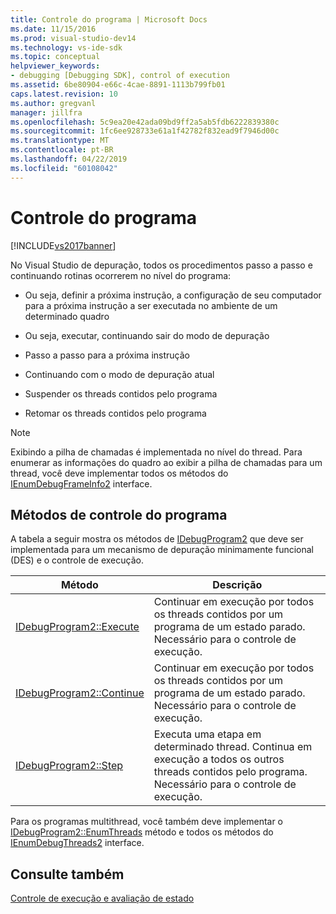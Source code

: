 ```yaml
---
title: Controle do programa | Microsoft Docs
ms.date: 11/15/2016
ms.prod: visual-studio-dev14
ms.technology: vs-ide-sdk
ms.topic: conceptual
helpviewer_keywords:
- debugging [Debugging SDK], control of execution
ms.assetid: 6be80904-e66c-4cae-8891-1113b799fb01
caps.latest.revision: 10
ms.author: gregvanl
manager: jillfra
ms.openlocfilehash: 5c9ea20e42ada09bd9ff2a5ab5fdb6222839380c
ms.sourcegitcommit: 1fc6ee928733e61a1f42782f832ead9f7946d00c
ms.translationtype: MT
ms.contentlocale: pt-BR
ms.lasthandoff: 04/22/2019
ms.locfileid: "60108042"
---
```

# <a name="program-control"></a>Controle do programa
[!INCLUDE[vs2017banner](../../includes/vs2017banner.md)]

No Visual Studio de depuração, todos os procedimentos passo a passo e continuando rotinas ocorrerem no nível do programa:  
  
- Ou seja, definir a próxima instrução, a configuração de seu computador para a próxima instrução a ser executada no ambiente de um determinado quadro  
  
- Ou seja, executar, continuando sair do modo de depuração  
  
- Passo a passo para a próxima instrução  
  
- Continuando com o modo de depuração atual  
  
- Suspender os threads contidos pelo programa  
  
- Retomar os threads contidos pelo programa  
  
> [!NOTE]
>  Exibindo a pilha de chamadas é implementada no nível do thread. Para enumerar as informações do quadro ao exibir a pilha de chamadas para um thread, você deve implementar todos os métodos do [IEnumDebugFrameInfo2](../../extensibility/debugger/reference/ienumdebugframeinfo2.md) interface.  
  
## <a name="methods-of-program-control"></a>Métodos de controle do programa  
 A tabela a seguir mostra os métodos de [IDebugProgram2](../../extensibility/debugger/reference/idebugprogram2.md) que deve ser implementada para um mecanismo de depuração minimamente funcional (DES) e o controle de execução.  
  
|Método|Descrição|  
|------------|-----------------|  
|[IDebugProgram2::Execute](../../extensibility/debugger/reference/idebugprogram2-execute.md)|Continuar em execução por todos os threads contidos por um programa de um estado parado. Necessário para o controle de execução.|  
|[IDebugProgram2::Continue](../../extensibility/debugger/reference/idebugprogram2-continue.md)|Continuar em execução por todos os threads contidos por um programa de um estado parado. Necessário para o controle de execução.|  
|[IDebugProgram2::Step](../../extensibility/debugger/reference/idebugprogram2-step.md)|Executa uma etapa em determinado thread. Continua em execução a todos os outros threads contidos pelo programa. Necessário para o controle de execução.|  
  
 Para os programas multithread, você também deve implementar o [IDebugProgram2::EnumThreads](../../extensibility/debugger/reference/idebugprogram2-enumthreads.md) método e todos os métodos do [IEnumDebugThreads2](../../extensibility/debugger/reference/ienumdebugthreads2.md) interface.  
  
## <a name="see-also"></a>Consulte também  
 [Controle de execução e avaliação de estado](../../extensibility/debugger/execution-control-and-state-evaluation.md)

